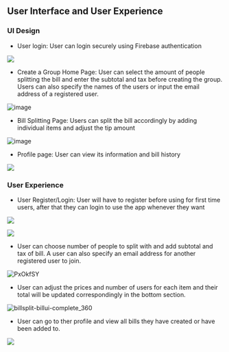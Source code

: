 
## User Interface and User Experience
### UI Design
- User login: User can login securely using Firebase authentication

![](https://i.imgur.com/NTk8K7V.png )
- Create a Group Home Page: User can select the amount of people splitting the bill and enter the subtotal and tax before creating the group. Users can also specify the names of the users or input the email address of a registered user.

![image](https://user-images.githubusercontent.com/55908174/173004523-fabb30b2-6e7c-495e-a7a6-64e1eb9bd1e8.png)


- Bill Splitting Page: Users can split the bill accordingly by adding individual items and adjust the tip amount

![image](https://user-images.githubusercontent.com/55908174/173004315-14224c70-1ff8-41ea-afcf-9a44fcb95b01.png)

- Profile page: User can view its information and bill history


![](https://i.imgur.com/mUFvRng.png)

### User Experience
- User Register/Login: User will have to register before using for first time users, after that they can login to use the app whenever they want

![](https://i.imgur.com/Ev3CkDv.gif)


![](https://i.imgur.com/exvHYof.gif)

- User can choose number of people to split with and add subtotal and tax of bill. A user can also specify an email address for another registered user to join.

![PxOkfSY](https://i.imgur.com/PxOkfSY.gif)


- User can adjust the prices and number of users for each item and their total will be updated correspondingly in the bottom section.

![billsplit-billui-complete_360](https://i.imgur.com/FMxEMGM.gif)

- User can go to ther profile and view all bills they have created or have been added to.

![](https://i.imgur.com/3x42yXm.gif)
